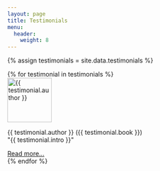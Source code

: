```yaml
---
layout: page
title: Testimonials
menu: 
  header:
    weight: 8
---
```


<style>
  .testimonial-details {
    display: none;
  }
</style>

{% assign testimonials = site.data.testimonials %}

<div class="testimonials-container">
  {% for testimonial in testimonials %}
    <div class="testimonial">
      <img src="{{ testimonial.image }}" alt="{{ testimonial.author }}" width="100px"/>
      <p>
        {{ testimonial.author }} ({{ testimonial.book }})
        <br>
        "{{ testimonial.intro }}"
      </p>
      <a class="testimonial-author" href="javascript:void(0)">Read more...</a>
      <p class="testimonial-details">
        {{ testimonial.details }}
      </p>
    </div>
  {% endfor %}
</div>

<script>
  var readMoreLinks = document.querySelectorAll(".testimonial-author");

  readMoreLinks.forEach(function(link) {
    link.addEventListener("click", function(e) {
      e.preventDefault();
      var details = link.nextElementSibling;
      details.style.display = details.style.display === "block" || details.style.display === "" ? "none" : "block";
    });
  });
</script>
